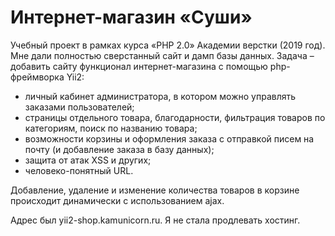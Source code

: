 # Интернет-магазин «Суши»

Учебный проект в рамках курса «PHP 2.0» Академии верстки (2019 год). Мне дали полностью сверстанный сайт и дамп базы данных. Задача – добавить сайту функционал интернет-магазина с помощью php-фреймворка Yii2:

-	личный кабинет администратора, в котором можно управлять заказами пользователей;
-	страницы отдельного товара, благодарности, фильтрация товаров по категориям, поиск по названию товара;
-	возможности корзины и оформления заказа с отправкой писем на почту (и добавление заказа в базу данных);
-	защита от атак XSS и других;
-	человеко-понятный URL.

Добавление, удаление и изменение количества товаров в корзине происходит динамически с использованием ajax.

Адрес был yii2-shop.kamunicorn.ru. Я не стала продлевать хостинг.
